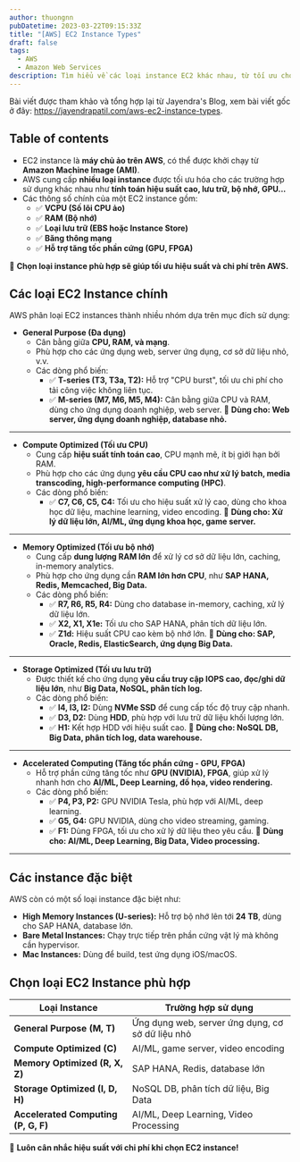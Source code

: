 ```yaml
---
author: thuongnn
pubDatetime: 2023-03-22T09:15:33Z
title: "[AWS] EC2 Instance Types"
draft: false
tags:
  - AWS
  - Amazon Web Services
description: Tìm hiểu về các loại instance EC2 khác nhau, từ tối ưu cho tính toán đến lưu trữ, và cách chọn loại instance phù hợp
---
```


Bài viết được tham khảo và tổng hợp lại từ Jayendra's Blog, xem bài viết gốc ở đây: https://jayendrapatil.com/aws-ec2-instance-types.

## Table of contents

- EC2 instance là **máy chủ ảo trên AWS**, có thể được khởi chạy từ **Amazon Machine Image (AMI)**.
- AWS cung cấp **nhiều loại instance** được tối ưu hóa cho các trường hợp sử dụng khác nhau như **tính toán hiệu suất cao, lưu trữ, bộ nhớ, GPU...**
- Các thông số chính của một EC2 instance gồm:
  - ✅ **VCPU (Số lõi CPU ảo)**
  - ✅ **RAM (Bộ nhớ)**
  - ✅ **Loại lưu trữ (EBS hoặc Instance Store)**
  - ✅ **Băng thông mạng**
  - ✅ **Hỗ trợ tăng tốc phần cứng (GPU, FPGA)**

📌 **Chọn loại instance phù hợp sẽ giúp tối ưu hiệu suất và chi phí trên AWS.**

## **Các loại EC2 Instance chính**

AWS phân loại EC2 instances thành nhiều nhóm dựa trên mục đích sử dụng:

- **General Purpose (Đa dụng)**
  - Cân bằng giữa **CPU, RAM, và mạng**.
  - Phù hợp cho các ứng dụng web, server ứng dụng, cơ sở dữ liệu nhỏ, v.v.
  - Các dòng phổ biến:
    - ✅ **T-series (T3, T3a, T2):** Hỗ trợ "CPU burst", tối ưu chi phí cho tải công việc không liên tục.
    - ✅ **M-series (M7, M6, M5, M4):** Cân bằng giữa CPU và RAM, dùng cho ứng dụng doanh nghiệp, web server.
      📌 **Dùng cho: Web server, ứng dụng doanh nghiệp, database nhỏ.**

---

- **Compute Optimized (Tối ưu CPU)**
  - Cung cấp **hiệu suất tính toán cao**, CPU mạnh mẽ, ít bị giới hạn bởi RAM.
  - Phù hợp cho các ứng dụng **yêu cầu CPU cao như xử lý batch, media transcoding, high-performance computing (HPC)**.
  - Các dòng phổ biến:
    - ✅ **C7, C6, C5, C4:** Tối ưu cho hiệu suất xử lý cao, dùng cho khoa học dữ liệu, machine learning, video encoding.
      📌 **Dùng cho: Xử lý dữ liệu lớn, AI/ML, ứng dụng khoa học, game server.**

---

- **Memory Optimized (Tối ưu bộ nhớ)**
  - Cung cấp **dung lượng RAM lớn** để xử lý cơ sở dữ liệu lớn, caching, in-memory analytics.
  - Phù hợp cho ứng dụng cần **RAM lớn hơn CPU**, như **SAP HANA, Redis, Memcached, Big Data.**
  - Các dòng phổ biến:
    - ✅ **R7, R6, R5, R4:** Dùng cho database in-memory, caching, xử lý dữ liệu lớn.
    - ✅ **X2, X1, X1e:** Tối ưu cho SAP HANA, phân tích dữ liệu lớn.
    - ✅ **Z1d:** Hiệu suất CPU cao kèm bộ nhớ lớn.
      📌 **Dùng cho: SAP, Oracle, Redis, ElasticSearch, ứng dụng Big Data.**

---

- **Storage Optimized (Tối ưu lưu trữ)**
  - Được thiết kế cho ứng dụng **yêu cầu truy cập IOPS cao, đọc/ghi dữ liệu lớn**, như **Big Data, NoSQL, phân tích log.**
  - Các dòng phổ biến:
    - ✅ **I4, I3, I2:** Dùng **NVMe SSD** để cung cấp tốc độ truy cập nhanh.
    - ✅ **D3, D2:** Dùng **HDD**, phù hợp với lưu trữ dữ liệu khối lượng lớn.
    - ✅ **H1:** Kết hợp HDD với hiệu suất cao.
      📌 **Dùng cho: NoSQL DB, Big Data, phân tích log, data warehouse.**

---

- **Accelerated Computing (Tăng tốc phần cứng - GPU, FPGA)**
  - Hỗ trợ phần cứng tăng tốc như **GPU (NVIDIA), FPGA**, giúp xử lý nhanh hơn cho **AI/ML, Deep Learning, đồ họa, video rendering.**
  - Các dòng phổ biến:
    - ✅ **P4, P3, P2:** GPU NVIDIA Tesla, phù hợp với AI/ML, deep learning.
    - ✅ **G5, G4:** GPU NVIDIA, dùng cho video streaming, gaming.
    - ✅ **F1:** Dùng FPGA, tối ưu cho xử lý dữ liệu theo yêu cầu.
      📌 **Dùng cho: AI/ML, Deep Learning, Big Data, Video processing.**

---

## Các instance đặc biệt

AWS còn có một số loại instance đặc biệt như:

- **High Memory Instances (U-series):** Hỗ trợ bộ nhớ lên tới **24 TB**, dùng cho SAP HANA, database lớn.
- **Bare Metal Instances:** Chạy trực tiếp trên phần cứng vật lý mà không cần hypervisor.
- **Mac Instances:** Dùng để build, test ứng dụng iOS/macOS.

## **Chọn loại EC2 Instance phù hợp**

| **Loại Instance**                   | **Trường hợp sử dụng**                           |
| ----------------------------------- | ------------------------------------------------ |
| **General Purpose (M, T)**          | Ứng dụng web, server ứng dụng, cơ sở dữ liệu nhỏ |
| **Compute Optimized (C)**           | AI/ML, game server, video encoding               |
| **Memory Optimized (R, X, Z)**      | SAP HANA, Redis, database lớn                    |
| **Storage Optimized (I, D, H)**     | NoSQL DB, phân tích dữ liệu, Big Data            |
| **Accelerated Computing (P, G, F)** | AI/ML, Deep Learning, Video Processing           |

📌 **Luôn cân nhắc hiệu suất với chi phí khi chọn EC2 instance!**
